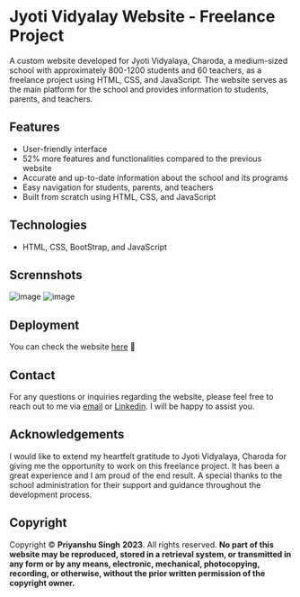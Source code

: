 # **Jyoti Vidyalay Website - Freelance Project**

A custom website developed for Jyoti Vidyalaya, Charoda, a medium-sized school with approximately 800-1200 students and 60 teachers, 
as a freelance project using HTML, CSS, and JavaScript. 
The website serves as the main platform for the school and provides information to students, parents, and teachers.

## Features

* User-friendly interface
* 52% more features and functionalities compared to the previous website
* Accurate and up-to-date information about the school and its programs
* Easy navigation for students, parents, and teachers
* Built from scratch using HTML, CSS, and JavaScript

## Technologies

* HTML, CSS, BootStrap, and JavaScript

## Scrennshots

![image](https://user-images.githubusercontent.com/107169043/218555661-6f2f7713-97b2-4cd5-a908-7e88aacd1047.png)
![image](https://user-images.githubusercontent.com/107169043/218555765-8a8ef228-8b14-465a-92fe-62581b13dc82.png)

## Deployment
You can check the website [here](https://jyotividyalaycharoda.com/) 🌟

## Contact

For any questions or inquiries regarding the website, please feel free to reach out to me via [email](priyanshu4vitchennai@gmail.com) 
or [Linkedin](https://www.linkedin.com/in/sublime-priyanshu/). 
I will be happy to assist you.

## Acknowledgements
I would like to extend my heartfelt gratitude to Jyoti Vidyalaya, Charoda for giving me the opportunity to work on this freelance project. 
It has been a great experience and I am proud of the end result. A special thanks to the school administration for their support and 
guidance throughout the development process.

## Copyright

Copyright © **Priyanshu Singh** **2023**. All rights reserved. **No part of this website may be reproduced, stored in a retrieval system, 
or transmitted in any form or by any means, electronic, mechanical, photocopying, recording, or otherwise, without the prior written permission of the copyright owner.**
